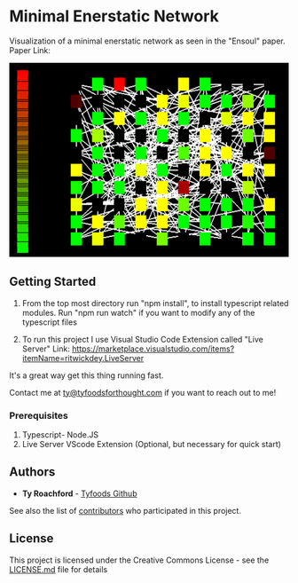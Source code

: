 # Minimal Enerstatic Network
Visualization of a minimal enerstatic network as seen in the "Ensoul" paper.
Paper Link: 

<img src="images/minimal-enerstatic-network.png" height="350">

## Getting Started

1) From the top most directory run "npm install", to install typescript related modules.
Run "npm run watch" if you want to modify any of the typescript files

2) To run this project I use Visual Studio Code Extension called "Live Server"
Link: https://marketplace.visualstudio.com/items?itemName=ritwickdey.LiveServer

It's a great way get this thing running fast.

Contact me at ty@tyfoodsforthought.com if you want to reach out to me!

### Prerequisites

1) Typescript- Node.JS
2) Live Server VScode Extension (Optional, but necessary for quick start)

## Authors

* **Ty Roachford** - [Tyfoods Github](https://github.com/Tyfoods)

See also the list of [contributors](https://github.com/Tyfoods/minimal-enerstatic-network/graphs/contributors) who participated in this project.

## License

This project is licensed under the Creative Commons License - see the [LICENSE.md](LICENSE.md) file for details